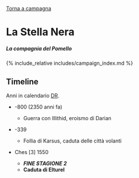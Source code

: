 [Torna a campagna](/star/campaign)

# La Stella Nera

##### La compagnia del Pomello

{% include_relative includes/campaign_index.md %}

## Timeline

Anni in calendario [DR](https://forgottenrealms.fandom.com/wiki/Marking_the_years).

* -800 (2350 anni fa)
	- Guerra con Illithid, eroismo di Darian

* -339
	- Follia di Karsus, caduta delle città volanti

* Ches [3] 1550
	- ***FINE STAGIONE 2***
	- **Caduta di Elturel**